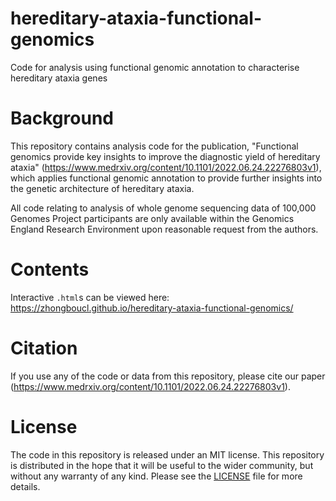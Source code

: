 # hereditary-ataxia-functional-genomics
Code for analysis using functional genomic annotation to characterise hereditary ataxia genes

<!-- README.md is generated from README.Rmd. Please edit that file -->
# Background

This repository contains analysis code for the publication, "Functional genomics provide key insights to improve the diagnostic yield of hereditary ataxia" (https://www.medrxiv.org/content/10.1101/2022.06.24.22276803v1), which applies functional genomic annotation to provide further insights into the genetic architecture of hereditary ataxia. 

All code relating to analysis of whole genome sequencing data of 100,000 Genomes Project participants are only available within the Genomics England Research Environment upon reasonable request from the authors. 

# Contents
Interactive `.html`s can be viewed here: https://zhongboucl.github.io/hereditary-ataxia-functional-genomics/

# Citation

If you use any of the code or data from this repository, please cite our paper (https://www.medrxiv.org/content/10.1101/2022.06.24.22276803v1).

# License

The code in this repository is released under an MIT license. This repository is distributed in the hope that it will be useful to the wider community, but without any warranty of any kind. Please see the [LICENSE](LICENSE) file for more details.
